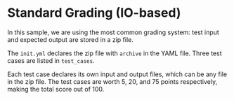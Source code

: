 # Standard Grading (IO-based)

In this sample, we are using the most common grading system: test input and expected output are stored in a zip file.

The `init.yml` declares the zip file with `archive` in the YAML file. Three test cases are listed in `test_cases`.

Each test case declares its own input and output files, which can be any file in the zip file. The test cases are worth 5, 20, and 75 points respectively, making the total score out of 100.
